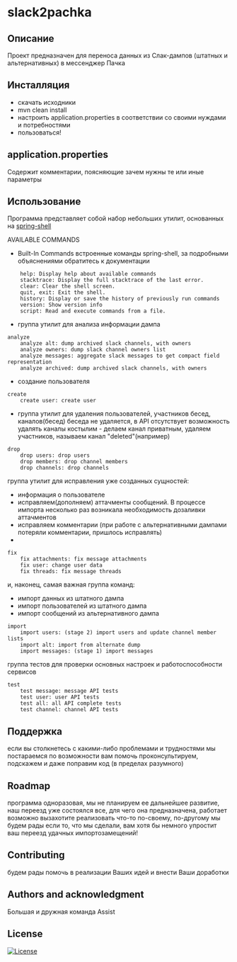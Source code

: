 # slack2pachka

## Описание
Проект предназначен для переноса данных из Слак-дампов (штатных и альтернативных) в мессенджер Пачка

## Инсталляция

- скачать исходники
- mvn clean install
- настроить application.properties в соответствии со своими нуждами и потребностями
- пользоваться!

## application.properties
Содержит комментарии, поясняющие зачем нужны те или иные параметры

## Использование
Программа представляет собой набор небольших утилит, основанных на [spring-shell](https://spring.io/projects/spring-shell)

AVAILABLE COMMANDS
- Built-In Commands
встроенные команды spring-shell, за подробными объяснениями обратитесь к документации
```
    help: Display help about available commands
    stacktrace: Display the full stacktrace of the last error.
    clear: Clear the shell screen.
    quit, exit: Exit the shell.
    history: Display or save the history of previously run commands
    version: Show version info
    script: Read and execute commands from a file.
```
- группа утилит для анализа информации дампа
```
analyze
    analyze alt: dump archived slack channels, with owners
    analyze owners: dump slack channel owners list
    analyze messages: aggregate slack messages to get compact field representation
    analyze archived: dump archived slack channels, with owners

```
- создание пользователя

```
create
    create user: create user
```
- группа утилит для удаления пользователей, участников бесед, каналов(бесед) 
беседа не удаляется, в API отсутствует возможность удалять каналы
костылим - делаем канал приватным, удаляем участников, называем канал "deleted"(например)
```
drop
    drop users: drop users
    drop members: drop channel members
    drop channels: drop channels

```
группа утилит для исправления уже созданных сущностей:
- информация о пользователе
- исправляем(дополняем) аттачменты сообщений. В процессе импорта несколько раз возникала необходимость дозаливки аттачментов
- исправляем комментарии (при работе с альтернативными дампами потеряли комментарии, пришлось исправлять)
- 
```
fix
    fix attachments: fix message attachments
    fix user: change user data
    fix threads: fix message threads
```
и, наконец, самая важная группа команд:
- импорт данных из штатного дампа
- импорт пользователей из штатного дампа
- импорт сообщений из альтернативного дампа
```
import
    import users: (stage 2) import users and update channel member lists
    import alt: import from alternate dump
    import messages: (stage 1) import messages
```
группа тестов для проверки основных настроек и работоспособности сервисов
```
test
    test message: message API tests
    test user: user API tests
    test all: all API complete tests
    test channel: channel API tests
```
## Поддержка
если вы столкнетесь с какими-либо проблемами и трудностями мы постараемся по возможности вам помочь
проконсультируем, подскажем и даже поправим код (в пределах разумного)

## Roadmap
программа одноразовая, мы не планируем ее дальнейшее развитие, наш переезд уже состоялся
все, для чего она предназначена, работает
возможно вызахотите реализовать что-то по-своему, по-другому
мы будем рады если то, что мы сделали, вам хотя бы немного упростит ваш переезд
удачных импортозамещений!

## Contributing

будем рады помочь в реализации Ваших идей и внести Ваши доработки

## Authors and acknowledgment
Большая и дружная команда Assist

## License
[![License](https://img.shields.io/badge/License-Apache_2.0-blue.svg)](https://opensource.org/licenses/Apache-2.0)


